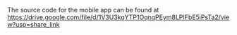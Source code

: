The source code for the mobile app can be found at
https://drive.google.com/file/d/1V3U3kqYTP1OqnqPEym8LPIFbE5iPsTa2/view?usp=share_link
